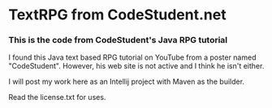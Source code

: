 # TextRPG from CodeStudent.net

### This is the code from CodeStudent's Java RPG tutorial

I found this Java text based RPG tutorial on YouTube from a poster named "CodeStudent". However, his web site is not active and I think he isn't either.

I will post my work here as an Intellij project with Maven as the builder.

Read the license.txt for uses.
